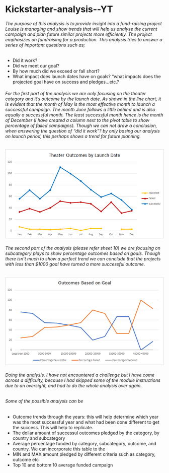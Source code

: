 # Kickstarter-analysis--YT

###### The purpose of this analysis is to provide insight into a fund-raising project Louise is managing and show trends that will help us analyse the current campaign and plan future similar projects more efficiently. The project emphasizes on fundraising for a production. This analysis tries to answer a series of important questions such as;

- Did it work?
- Did we meet our goal?
- By how much did we exceed or fall short?
- What impact does launch dates have on goals? “what impacts does the projected goal have on success and pledges…etc.?

###### For the first part of the analysis we are only focusing on the theater category and it’s outcome by the launch date. As shown in the line chart, it is evident that the month of May is the most effective month to launch a successful campaign. The month June follows a little behind and is also equally a successful month. The least successful month hence is the month of December (I have created a column next to the pivot table to show percentage of failed campaigns). Though we can not draw a conclusion, when answering the question of “did it work”? by only basing our analysis on launch period, this perhaps shows a trend for future planning. 

![alt text](https://github.com/Yoditatr/Kickstarter-analysis--YT/blob/main/Theater_Outcomes_vs_Launch.png?raw=true)

###### The second part of the analysis (please refer sheet 10) we are focusing on subcategory plays to show percentage outcomes based on goals. Though there isn’t much to show a perfect trend we can conclude that the projects with less than $1000 goal have turned a more successful outcome. 

![alt text](https://github.com/Yoditatr/Kickstarter-analysis--YT/blob/main/Outcomes_vs_Goals.png?raw=true)

###### Doing the analysis, I have not encountered a challenge but I have come across a difficulty, because I had skipped some of the module instructions due to an oversight, and had to do the whole analysis over again. 

###### Some of the possible analysis can be 

-	Outcome trends through the years: this will help determine which year was the most successful year and what had been done different to get the success. This will help to replicate. 
-	The dollar amount of successul outcomes pledged by the category, by country and subcategory 
-	Average percentage funded by category, subcategory, outcome, and country. We can incorporate this table to the 
-	MIN and MAX amount pledged by different criteria such as category, outcome etc 
-	Top 10 and bottom 10 average funded campaign 
